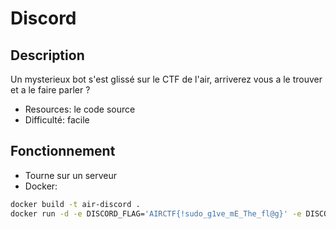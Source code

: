 # Discord

## Description

Un mysterieux bot s'est glissé sur le CTF de l'air, arriverez vous a le trouver et a le faire parler ?

- Resources: le code source
- Difficulté: facile

## Fonctionnement

- Tourne sur un serveur
- Docker: 
```bash
docker build -t air-discord .
docker run -d -e DISCORD_FLAG='AIRCTF{!sudo_g1ve_mE_The_fl@g}' -e DISCORD_TOKEN='' --name=air-discord air-discord
```
